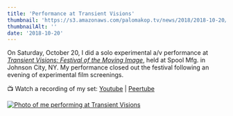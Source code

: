 ```yaml
---
title: 'Performance at Transient Visions'
thumbnail: 'https://s3.amazonaws.com/palomakop.tv/news/2018/2018-10-20/transient_visions.jpg'
thumbnailAlt: ''
date: '2018-10-20'
---
```


On Saturday, October 20, I did a solo experimental a/v performance at *<a href="http://www.transientvisions.org/" rel="noopener" target="_blank">Transient Visions: Festival of the Moving Image</a>*, held at Spool Mfg. in Johnson City, NY. My performance closed out the festival following an evening of experimental film screenings.

📺 Watch a recording of my set: <a href="https://youtu.be/i1bSMaqNTRk" rel="noopener" target="_blank">Youtube</a> | <a href="https://videos.scanlines.xyz/w/8MxPYR51Zg9VWfjwFin2j6" rel="noopener" target="_blank">Peertube</a>

<div class="photo-grid-vertical lightbox" id="transient-lightbox">
<a href="https://s3.amazonaws.com/palomakop.tv/news/2018/2018-10-20/transient_1_hi_res.jpg">
<img alt="Photo of me performing at Transient Visions" loading="lazy" src="https://s3.amazonaws.com/palomakop.tv/news/2018/2018-10-20/transient_1_1440px.jpg"/>
</a>
</div>
<script>
var transient_lightbox = new SimpleLightbox({elements: '#transient-lightbox a'});
</script>
